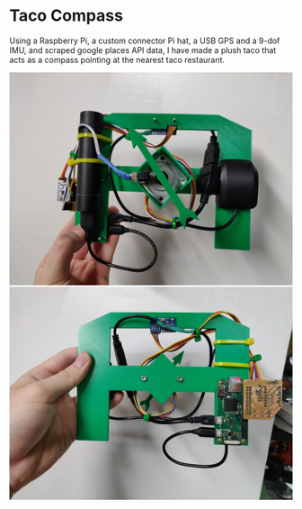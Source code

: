 # Taco Compass
Using a Raspberry Pi, a custom connector Pi hat, a USB GPS and a 9-dof IMU, and scraped google places API data, I have made a plush taco that acts as a compass pointing at the nearest taco restaurant. 

![Front](https://raw.githubusercontent.com/alextechcc/taco_compass/master/pics/front.jpg)
![Back](https://raw.githubusercontent.com/alextechcc/taco_compass/master/pics/back.jpg)

